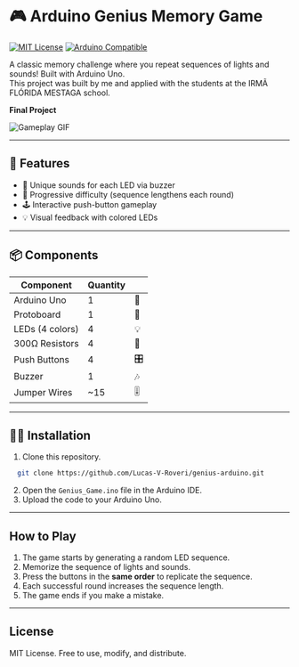 # 🎮 Arduino Genius Memory Game  

[![MIT License](https://img.shields.io/badge/License-MIT-green.svg)](https://choosealicense.com/licenses/mit/)
[![Arduino Compatible](https://img.shields.io/badge/Arduino-Uno-00979D?logo=arduino&logoColor=white)](https://www.arduino.cc/)


A classic memory challenge where you repeat sequences of lights and sounds! Built with Arduino Uno.  
This project was built by me and applied with the students at the IRMÃ FLÓRIDA MESTAGA school.

**Final Project**  

![Gameplay GIF](https://raw.githubusercontent.com/Lucas-V-Roveri/genius-arduino/main/assets/teste.gif)

---

## 🌟 **Features**  
- 🎵 Unique sounds for each LED via buzzer  
- 🔢 Progressive difficulty (sequence lengthens each round)  
- 🕹️ Interactive push-button gameplay  
- 💡 Visual feedback with colored LEDs  

---

## 📦 **Components**  

| Component              | Quantity |       |  
|------------------------|----------|-------|  
| Arduino Uno            | 1        | 🔌    |  
| Protoboard             | 1        | 🧪    |  
| LEDs (4 colors)        | 4        | 💡    |  
| 300Ω Resistors         | 4        | 🔋    |  
| Push Buttons           | 4        | 🎛️    |  
| Buzzer                 | 1        | 🎶    |  
| Jumper Wires           | ~15      | 🎚️    |  

---

## 👨‍💻 **Installation**  
1. Clone this repository.  
 ```bash
   git clone https://github.com/Lucas-V-Roveri/genius-arduino.git
  ```
2. Open the `Genius_Game.ino` file in the Arduino IDE.  
3. Upload the code to your Arduino Uno.  

---

## **How to Play**  
1. The game starts by generating a random LED sequence.  
2. Memorize the sequence of lights and sounds.  
3. Press the buttons in the **same order** to replicate the sequence.  
4. Each successful round increases the sequence length.  
5. The game ends if you make a mistake.  

---

## **License**  
MIT License. Free to use, modify, and distribute.  
